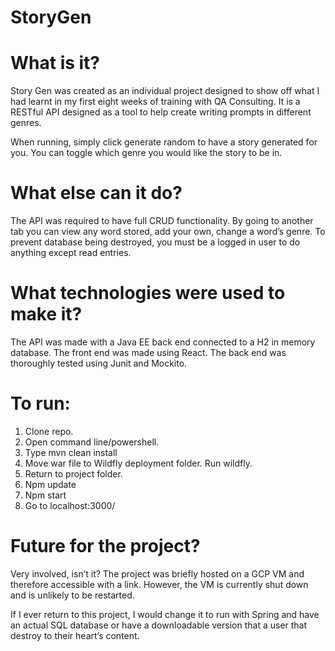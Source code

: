# StoryGen

# What is it?

Story Gen was created as an individual project designed to show off what I had learnt in my first eight weeks of training with QA Consulting. It is a RESTful API designed as a tool to help create writing prompts in different genres.

When running, simply click generate random to have a story generated for you. You can toggle which genre you would like the story to be in.

# What else can it do?

The API was required to have full CRUD functionality. By going to another tab you can view any word stored, add your own, change a word’s genre. To prevent database being destroyed, you must be a logged in user to do anything except read entries.

# What technologies were used to make it?

The API was made with a Java EE back end connected to a H2 in memory database. The front end was made using React. The back end was thoroughly tested using Junit and Mockito.

# To run:

1. Clone repo.
2. Open command line/powershell.
3. Type mvn clean install
4. Move war file to Wildfly deployment folder. Run wildfly.
5. Return to project folder.
6. Npm update
7. Npm start
8. Go to localhost:3000/

# Future for the project?

Very involved, isn’t it? The project was briefly hosted on a GCP VM and therefore accessible with a link. However, the VM is currently shut down and is unlikely to be restarted.

If I ever return to this project, I would change it to run with Spring and have an actual SQL database or have a downloadable version that a user that destroy to their heart’s content.
